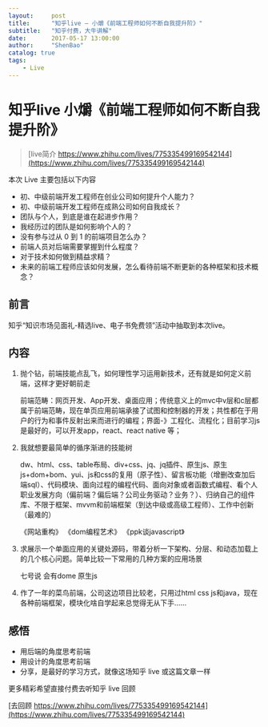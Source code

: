 ```yaml
---
layout:     post
title:      "知乎live — 小爝《前端工程师如何不断自我提升阶》"
subtitle:   "知乎付费，大牛讲解"
date:       2017-05-17 13:00:00
author:     "ShenBao"
catalog: true
tags:
    - Live
---
```


# 知乎live 小爝《前端工程师如何不断自我提升阶》

>[live简介 https://www.zhihu.com/lives/775335499169542144](https://www.zhihu.com/lives/775335499169542144)

本次 Live 主要包括以下内容

- 初、中级前端开发工程师在创业公司如何提升个人能力？
- 初、中级前端开发工程师在成熟公司如何自我成长？
- 团队与个人，到底是谁在起进步作用？
- 我经历过的团队是如何影响个人的？
- 没有参与过从 0 到 1 的前端项目怎么办？
- 前端人员对后端需要掌握到什么程度？
- 对于技术如何做到精益求精？
- 未来的前端工程师应该如何发展，怎么看待前端不断更新的各种框架和技术概念？

## 前言

知乎“知识市场见面礼-精选live、电子书免费领”活动中抽取到本次live。

## 内容

1. 抛个钻，前端技能点乱飞，如何理性学习运用新技术，还有就是如何定义前端，这样才更好朝前走

    前端范畴：网页开发、App开发、桌面应用；传统意义上的mvc中v层和c层都属于前端范畴，现在单页应用前端承接了试图和控制器的开发；共性都在于用户的行为和事件反射出来而进行的编程；界面-》工程化、流程化；目前学习js是最好的，可以开发app，react、react native 等；

2. 我就想要最简单的循序渐进的技能树

    dw、html、css、table布局、div+css、jq、jq插件、原生js、原生js+dom+bom、yui、js和css的复用（原子性）、留言板功能（增删改查加后端sql）、代码模块、面向过程的编程代码、面向对象或者函数式编程、看个人职业发展方向（偏前端？偏后端？公司业务驱动？业务？）、归纳自己的组件库、不限于框架、mvvm和前端框架（到达中级或高级工程师）、工作中创新（最难的）
    
    《网站重构》
    《dom编程艺术》
    《ppk谈javascript》

3. 求展示一个单面应用的关键处源码，带着分析一下架构、分层、和动态加载上的几个核心问题。简单比较一下常用的几种方案的应用场景

    七号说  会有dome 原生js

4. 作了一年的菜鸟前端，公司这边项目比较老，只用过html css js和java，现在各种前端框架，模块化啥自学起来总觉得无从下手……





## 感悟

- 用后端的角度思考前端
- 用设计的角度思考前端
- 分享，是最好的学习方式，就像这场知乎 live 或这篇文章一样

更多精彩希望直接付费去听知乎 live 回顾

[去回顾 https://www.zhihu.com/lives/775335499169542144](https://www.zhihu.com/lives/775335499169542144)

